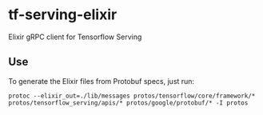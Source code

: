 # tf-serving-elixir

Elixir gRPC client for Tensorflow Serving

## Use

To generate the Elixir files from Protobuf specs, just run:

```
protoc --elixir_out=./lib/messages protos/tensorflow/core/framework/* protos/tensorflow_serving/apis/* protos/google/protobuf/* -I protos
```
